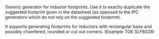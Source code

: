 Generic generator for inductor footprints. Use it to exactly duplicate the suggested footprint given in the datasheet (as opposed to the IPC generators which do not rely on the suggested footprint).

It supports generating footprints for inductors with rectangular base and possibly chamfered, rounded or cut out corners. (Example TDK SLF6028)
